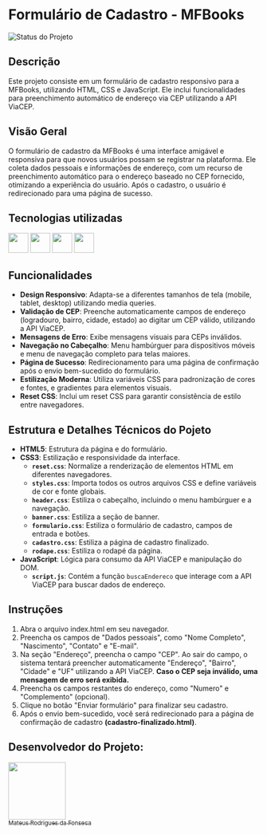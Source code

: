 # Formulário de Cadastro - MFBooks

![Status do Projeto](http://img.shields.io/static/v1?label=STATUS&message=EM%20DESENVOLVIMENTO&color=ORANGE&style=for-the-badge)

## Descrição

Este projeto consiste em um formulário de cadastro responsivo para a MFBooks, utilizando HTML, CSS e JavaScript. Ele inclui funcionalidades para preenchimento automático de endereço via CEP utilizando a API ViaCEP.

## Visão Geral

O formulário de cadastro da MFBooks é uma interface amigável e responsiva para que novos usuários possam se registrar na plataforma. Ele coleta dados pessoais e informações de endereço, com um recurso de preenchimento automático para o endereço baseado no CEP fornecido, otimizando a experiência do usuário. Após o cadastro, o usuário é redirecionado para uma página de sucesso.

## Tecnologias utilizadas

<img src="https://cdn.jsdelivr.net/gh/devicons/devicon@latest/icons/javascript/javascript-original.svg" width="40" height="40"/> 
<img src="https://cdn.jsdelivr.net/gh/devicons/devicon@latest/icons/html5/html5-original.svg" width="40" height="40"/> 
<img src="https://cdn.jsdelivr.net/gh/devicons/devicon@latest/icons/css3/css3-original.svg" width="40" height="40"/>
<img src="https://cdn.jsdelivr.net/gh/devicons/devicon@latest/icons/json/json-original.svg" width="40" height="40"/>

## Funcionalidades

- **Design Responsivo**: Adapta-se a diferentes tamanhos de tela (mobile, tablet, desktop) utilizando media queries.
- **Validação de CEP**: Preenche automaticamente campos de endereço (logradouro, bairro, cidade, estado) ao digitar um CEP válido, utilizando a API ViaCEP.
- **Mensagens de Erro**: Exibe mensagens visuais para CEPs inválidos.
- **Navegação no Cabeçalho**: Menu hambúrguer para dispositivos móveis e menu de navegação completo para telas maiores.
- **Página de Sucesso**: Redirecionamento para uma página de confirmação após o envio bem-sucedido do formulário.
- **Estilização Moderna**: Utiliza variáveis CSS para padronização de cores e fontes, e gradientes para elementos visuais.
- **Reset CSS**: Inclui um reset CSS para garantir consistência de estilo entre navegadores.

## Estrutura e Detalhes Técnicos do Pojeto

- **HTML5**: Estrutura da página e do formulário.
- **CSS3**: Estilização e responsividade da interface.
    * **`reset.css`**: Normalize a renderização de elementos HTML em diferentes navegadores.
    * **`styles.css`**: Importa todos os outros arquivos CSS e define variáveis de cor e fonte globais.
    * **`header.css`**: Estiliza o cabeçalho, incluindo o menu hambúrguer e a navegação.
    * **`banner.css`**: Estiliza a seção de banner.
    * **`formulario.css`**: Estiliza o formulário de cadastro, campos de entrada e botões.
    * **`cadastro.css`**: Estiliza a página de cadastro finalizado.
    * **`rodape.css`**: Estiliza o rodapé da página.
- **JavaScript**: Lógica para consumo da API ViaCEP e manipulação do DOM.
    * **`script.js`**: Contém a função `buscaEndereco` que interage com a API ViaCEP para buscar dados de endereço.

## Instruções

1. Abra o arquivo index.html em seu navegador. 
2. Preencha os campos de "Dados pessoais", como "Nome Completo", "Nascimento", "Contato" e "E-mail". 
3. Na seção "Endereço", preencha o campo "CEP". Ao sair do campo, o sistema tentará preencher automaticamente "Endereço", "Bairro", "Cidade" e "UF" utilizando a API ViaCEP. 
**Caso o CEP seja inválido, uma mensagem de erro será exibida.** 
4. Preencha os campos restantes do endereço, como "Numero" e "Complemento" (opcional). 
5. Clique no botão "Enviar formulário" para finalizar seu cadastro. 
6. Após o envio bem-sucedido, você será redirecionado para a página de confirmação de cadastro **(cadastro-finalizado.html)**.

## Desenvolvedor do Projeto:

[<img loading="lazy" src="https://github.com/user-attachments/assets/f5d9a326-b2a9-4839-84da-ec4b6fedf0fc" width=115><br><sub>Mateus Rodrigues da Fonseca</sub>](https://github.com/MateusFonseca19)
